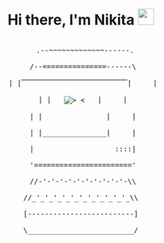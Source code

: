 <h1 align="center">Hi there, I'm <a target="_blank">Nikita</a> <img src="https://github.com/blackcater/blackcater/raw/main/images/Hi.gif" height="32"/></h1>

<div align="center" style="font-family: monospace; white-space: pre;">
  .--~~~~~~~~~~~~~------.<br>
 /--===============------\<br>
 | |⎺⎺⎺⎺⎺⎺⎺⎺⎺⎺⎺⎺⎺⎺⎺|     |<br>
 | |   <img src="https://example.com/animated_emoticon.gif" alt=">_<" style="vertical-align: middle;" />   |     |<br>
 | |               |     |<br>
 | |_______________|     |<br>
 |                   ::::|<br>
 '======================='<br>
 //-'-'-'-'-'-'-'-'-'-'-\\<br>
//_'_'_'_'_'_'_'_'_'_'_'_\\<br>
[-------------------------]<br>
\_________________________/
</div>

